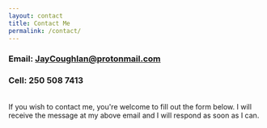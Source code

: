 ```yaml
---
layout: contact
title: Contact Me
permalink: /contact/
---
```


### **Email**: JayCoughlan@protonmail.com
### **Cell**: 250 508 7413

<br/>
If you wish to contact me, you're welcome to fill out the form below. I will receive the message at my above email and I will respond as soon as I can.
